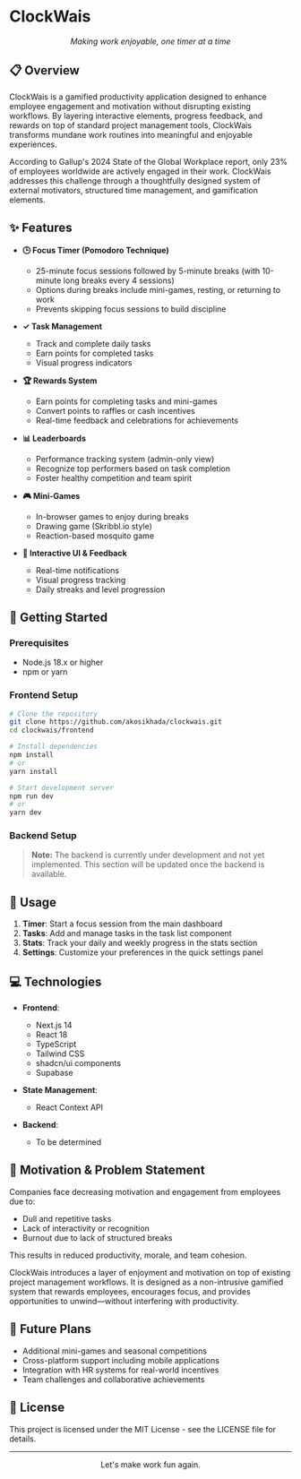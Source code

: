 # ClockWais

<div align="center">
  <p><em>Making work enjoyable, one timer at a time</em></p>
</div>

## 📋 Overview

ClockWais is a gamified productivity application designed to enhance employee engagement and motivation without disrupting existing workflows. By layering interactive elements, progress feedback, and rewards on top of standard project management tools, ClockWais transforms mundane work routines into meaningful and enjoyable experiences.

According to Gallup's 2024 State of the Global Workplace report, only 23% of employees worldwide are actively engaged in their work. ClockWais addresses this challenge through a thoughtfully designed system of external motivators, structured time management, and gamification elements.

## ✨ Features

- **🕒 Focus Timer (Pomodoro Technique)**

  - 25-minute focus sessions followed by 5-minute breaks (with 10-minute long breaks every 4 sessions)
  - Options during breaks include mini-games, resting, or returning to work
  - Prevents skipping focus sessions to build discipline

- **✓ Task Management**

  - Track and complete daily tasks
  - Earn points for completed tasks
  - Visual progress indicators

- **🏆 Rewards System**

  - Earn points for completing tasks and mini-games
  - Convert points to raffles or cash incentives
  - Real-time feedback and celebrations for achievements

- **📊 Leaderboards**

  - Performance tracking system (admin-only view)
  - Recognize top performers based on task completion
  - Foster healthy competition and team spirit

- **🎮 Mini-Games**

  - In-browser games to enjoy during breaks
  - Drawing game (Skribbl.io style)
  - Reaction-based mosquito game

- **🎯 Interactive UI & Feedback**
  - Real-time notifications
  - Visual progress tracking
  - Daily streaks and level progression

## 🚀 Getting Started

### Prerequisites

- Node.js 18.x or higher
- npm or yarn

### Frontend Setup

```bash
# Clone the repository
git clone https://github.com/akosikhada/clockwais.git
cd clockwais/frontend

# Install dependencies
npm install
# or
yarn install

# Start development server
npm run dev
# or
yarn dev
```

### Backend Setup

> **Note:** The backend is currently under development and not yet implemented. This section will be updated once the backend is available.

## 🔧 Usage

1. **Timer**: Start a focus session from the main dashboard
2. **Tasks**: Add and manage tasks in the task list component
3. **Stats**: Track your daily and weekly progress in the stats section
4. **Settings**: Customize your preferences in the quick settings panel

## 💻 Technologies

- **Frontend**:

  - Next.js 14
  - React 18
  - TypeScript
  - Tailwind CSS
  - shadcn/ui components
  - Supabase

- **State Management**:

  - React Context API

- **Backend**:
  - To be determined

## 🧠 Motivation & Problem Statement

Companies face decreasing motivation and engagement from employees due to:

- Dull and repetitive tasks
- Lack of interactivity or recognition
- Burnout due to lack of structured breaks

This results in reduced productivity, morale, and team cohesion.

ClockWais introduces a layer of enjoyment and motivation on top of existing project management workflows. It is designed as a non-intrusive gamified system that rewards employees, encourages focus, and provides opportunities to unwind—without interfering with productivity.

## 🔮 Future Plans

- Additional mini-games and seasonal competitions
- Cross-platform support including mobile applications
- Integration with HR systems for real-world incentives
- Team challenges and collaborative achievements

## 📄 License

This project is licensed under the MIT License - see the LICENSE file for details.

---

<div align="center">
  <p>Let's make work fun again.</p>
</div>
